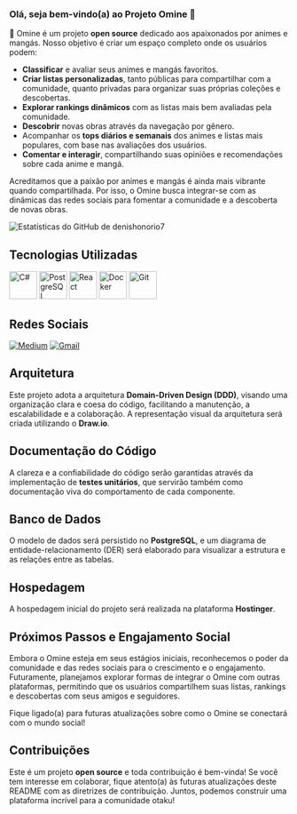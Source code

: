 ### Olá, seja bem-vindo(a) ao Projeto Omine 👋

👿 Omine é um projeto **open source** dedicado aos apaixonados por animes e mangás. Nosso objetivo é criar um espaço completo onde os usuários podem:

* **Classificar** e avaliar seus animes e mangás favoritos.
* **Criar listas personalizadas**, tanto públicas para compartilhar com a comunidade, quanto privadas para organizar suas próprias coleções e descobertas.
* **Explorar rankings dinâmicos** com as listas mais bem avaliadas pela comunidade.
* **Descobrir** novas obras através da navegação por gênero.
* Acompanhar os **tops diários e semanais** dos animes e listas mais populares, com base nas avaliações dos usuários.
* **Comentar e interagir**, compartilhando suas opiniões e recomendações sobre cada anime e mangá.

Acreditamos que a paixão por animes e mangás é ainda mais vibrante quando compartilhada. Por isso, o Omine busca integrar-se com as dinâmicas das redes sociais para fomentar a comunidade e a descoberta de novas obras.

![Estatísticas do GitHub de denishonorio7](https://github-readme-stats.vercel.app/api?username=denishonorio7&show_icons=true&bg_color=00000000)

## Tecnologias Utilizadas

<div display="inline">
    <img width="50" height="50" src="https://cdn.jsdelivr.net/gh/devicons/devicon@latest/icons/csharp/csharp-original.svg" alt="C#" title="C#" />
    <img width="50" height="50" src="https://cdn.jsdelivr.net/gh/devicons/devicon@latest/icons/postgresql/postgresql-original-wordmark.svg" alt="PostgreSQL" title="PostgreSQL" />
    <img width="50" height="50" src="https://cdn.jsdelivr.net/gh/devicons/devicon@latest/icons/react/react-original-wordmark.svg" alt="React" title="React" />
    <img width="50" height="50" src="https://cdn.jsdelivr.net/gh/devicons/devicon@latest/icons/docker/docker-original-wordmark.svg" alt="Docker" title="Docker" />
    <img width="50" height="50" src="https://cdn.jsdelivr.net/gh/devicons/devicon@latest/icons/git/git-original-wordmark.svg" alt="Git" title="Git" />
</div>

## Redes Sociais

<div display="inline">
    <a href="https://medium.com/@denishonorio7" target="_blank"><img src="https://img.shields.io/badge/Medium-12100E?style=for-the-badge&logo=medium&logoColor=white" alt="Medium" title="Meu perfil no Medium" /></a>
    <a href="mailto:omineproject@gmail.com" target="_blank"><img src="https://img.shields.io/badge/Gmail-D14836?style=for-the-badge&logo=gmail&logoColor=white" alt="Gmail" title="Entre em contato por Gmail" /></a>
</div>

## Arquitetura

Este projeto adota a arquitetura **Domain-Driven Design (DDD)**, visando uma organização clara e coesa do código, facilitando a manutenção, a escalabilidade e a colaboração. A representação visual da arquitetura será criada utilizando o **Draw.io**.

## Documentação do Código

A clareza e a confiabilidade do código serão garantidas através da implementação de **testes unitários**, que servirão também como documentação viva do comportamento de cada componente.

## Banco de Dados

O modelo de dados será persistido no **PostgreSQL**, e um diagrama de entidade-relacionamento (DER) será elaborado para visualizar a estrutura e as relações entre as tabelas.

## Hospedagem

A hospedagem inicial do projeto será realizada na plataforma **Hostinger**.

## Próximos Passos e Engajamento Social

Embora o Omine esteja em seus estágios iniciais, reconhecemos o poder da comunidade e das redes sociais para o crescimento e o engajamento. Futuramente, planejamos explorar formas de integrar o Omine com outras plataformas, permitindo que os usuários compartilhem suas listas, rankings e descobertas com seus amigos e seguidores.

Fique ligado(a) para futuras atualizações sobre como o Omine se conectará com o mundo social!

## Contribuições

Este é um projeto **open source** e toda contribuição é bem-vinda! Se você tem interesse em colaborar, fique atento(a) às futuras atualizações deste README com as diretrizes de contribuição. Juntos, podemos construir uma plataforma incrível para a comunidade otaku!
